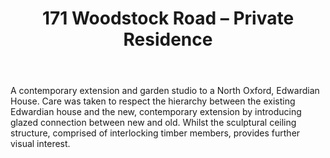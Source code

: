 ﻿---
title: 171 Woodstock Road – Private Residence
short-title: Private Residence
fileref: 171
sector: residential
layout: default
featureimg: img/projects/171-feature.jpg

pictures:
  - url: ../img/projects/171-1.jpg
    width: wide
  - url: ../img/projects/171-2.jpg
    width: wide
  - url: ../img/projects/171-3.jpg
    width: wide
  - url: ../img/projects/171-4.jpg
    width: wide

---

A contemporary extension and garden studio to a North Oxford, Edwardian House. Care was taken to respect the hierarchy between the existing Edwardian house and the new, contemporary extension by introducing glazed connection between new and old.  Whilst the sculptural ceiling structure, comprised of interlocking timber members, provides further visual interest.
